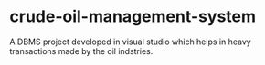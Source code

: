 # crude-oil-management-system
A DBMS project developed in visual studio which helps in heavy transactions made by the oil indstries.
